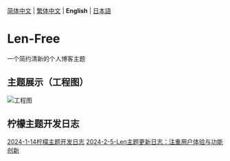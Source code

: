  [简体中文](README.md) | [繁体中文](README_tw.md) | **English** | [日本語](README_jp.md)

# Len-Free
一个简约清新的个人博客主题
## 主题展示（工程图）
![工程图](https://github.com/Clearlemon/Len-Free/assets/76205031/b9127bc7-63c0-4c2c-859d-7385a225d385)

## 柠檬主题开发日志
[2024-1-14柠檬主题开发日志](https://dmyblog.cn/1485.html)
[2024-2-5-Len主题更新日志：注重用户体验与功能创新](https://dmyblog.cn/1524.html)

